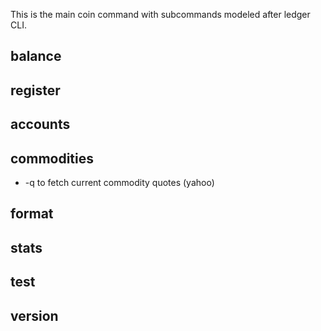 This is the main coin command with subcommands modeled after ledger CLI.

## balance

## register

## accounts

## commodities

* -q to fetch current commodity quotes (yahoo)

## format

## stats

## test

## version